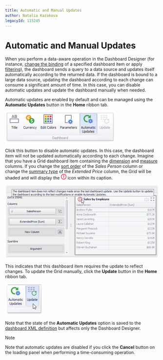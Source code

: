 ```yaml
---
title: Automatic and Manual Updates
author: Natalia Kazakova
legacyId: 115245
---
```

# Automatic and Manual Updates
When you perform a data-aware operation in the Dashboard Designer (for instance, [change the binding](binding-dashboard-items-to-data/binding-dashboard-items-to-data.md) of a specified dashboard item or apply [filtering](data-shaping/filtering.md)), the dashboard sends a query to a data source and updates itself automatically according to the returned data. If the dashboard is bound to a large data source, updating the dashboard according to each change can consume a significant amount of time. In this case, you can disable automatic updates and update the dashboard manually when needed.

Automatic updates are enabled by default and can be managed using the **Automatic Updates** button in the **Home** ribbon tab.

![AutomaticUpdatesButton_Ribbon](../../images/img121079.png)

Click this button to disable automatic updates. In this case, the dashboard item will not be updated automatically according to each change. Imagine that you have a Grid dashboard item containing the [dimension](dashboard-item-settings/grid/columns/dimension-column.md) and [measure](dashboard-item-settings/grid/columns/measure-column.md) columns. If you change the [sort order](data-shaping/sorting.md) of the _Sales Person_ column or change the [summary type](data-shaping/summarization.md) of the _Extended Price_ column, the Grid will be shaded and will display the ![UpdateCaptionIcon](../../images/img121080.png) icon within its caption.

![AutomaticUpdates_Grid_Main](../../images/img121081.png)

This indicates that this dashboard item requires the update to reflect changes. To update the Grid manually, click the **Update** button in the **Home** ribbon tab.

![UpdateButton_Ribbon](../../images/img121082.png)

Note that the state of the **Automatic Updates** option is saved to the [dashboard XML definition](saving-a-dashboard.md) but affects only the Dashboard Designer.

> [!NOTE]
> Note that automatic updates are disabled if you click the **Cancel** button on the loading panel when performing a time-consuming operation.